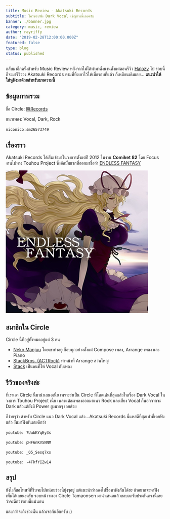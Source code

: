 ```yaml
---
title: Music Review - Akatsuki Records
subtitle: ใครชอบฟัง Dark Vocal เชิญทางนี้เลยครับ
banner: ./banner.jpg
category: music, review
author: rayriffy
date: "2019-02-28T12:00:00.000Z"
featured: false
type: blog
status: published
---
```


กลับมาอีกครั้งสำหรับ Music Review หลังจากไม่ได้ทำมาตั้งนานตั้งแต่ตอนรีวิว [Halozy](https://blog.rayriffy.com/review-halozy) ไป รอบนี้ก็จะมารีวิววง Akatsuki Records ตามที่ทิ้งเอาไว้ให้เมื่อรอบที่แล้ว ก็เหมือนเดิมเลย... **แนะนำให้ใส่หูฟังมาด้วยสำหรับบทความนี้**

## ข้อมูลภาพรวม

ชื่อ Circle: [暁Records](http://akatsuki-records.com/)

แนวเพลง: Vocal, Dark, Rock

`niconico:sm26573749`

## เรื่องราว

Akatsuki Records ได้เริ่มเข้ามาในวงการตั้งแต่ปี 2012 ในงาน **Comiket 82** โดย Focus งานไปทาง Touhou Project ซึ่งอัลบั้มแรกที่ออกมาชื่อว่า [ENDLESS FANTASY](http://akatsuki-records.com/drcd0001.html)

![DRCD-0001](DRCD-0001.jpg)

## สมาชิกใน Circle

Circle นี้ทีอยู่ทั้งหมดอยู่แค่ 3 คน

- [Neko Manjuu](https://twitter.com/nekomanjyu_aktk) โดยเขาทำอยู่เกือบทุกอย่างตั้งแต่ Compose เพลง, Arrange เพลง และ Piano
- [StackBros. (ACTRock)](https://twitter.com/stack_bros) ทำหน้าที่ Arrange สว่นใหญ่
- [Stack](https://twitter.com/Stack_Akatsuki) เป็นคนที่ให้ Vocal กับเพลง

## รีวิวของจริงล่ะ

ที่เราเอา Circle นี้มานำเสนอเนี่ย เพราะว่าเป็น Circle ที่โดดเด่นที่สุดแล้วในเรื่อง Dark Vocal ในวงการ Touhou Project เนี่ย เพลงแต่ละเพลงออกมาแนว Rock และเสียง Vocal ก็นอกจากจะ Dark แล้วแต่ยังมี Power สูงมากๆ เลยด้วย

ก็ง่ายๆว่า สำหรับ Circle แนว Dark Vocal แล้ว...Akatsuki Records นี่แหล่ดีที่สุดเท่าที่เคยฟังแล้ว งั้นมาฟังกันเลยดีกว่า

`youtube: 7UubKYqEy3s`

`youtube: pHF6nKVSNNM`

`youtube: _Q5_Sesq7xs`

`youtube: -4FkfYIZw14`

## สรุป

ยังไงก็ขอโทษทีที่รีบจบไปหน่อยช่วงนี้ยุ่งๆอยู่ แต่แนะนำว่าลองไปซื้อหาฟังกันได้ฮะ ถ้าอยากจะหาฟังเพิ่มได้เลยนะครับ รอบหน้าจะเอา Circle Tamaonsen มานำเสนอแล้วขอบอกรับประกันตรงนี้เลยว่าจะดีกว่ารอบนี้แน่นอน

และกว่าจะถึงช่วงนั้น แล้วเจอกันอีกครับ :)
